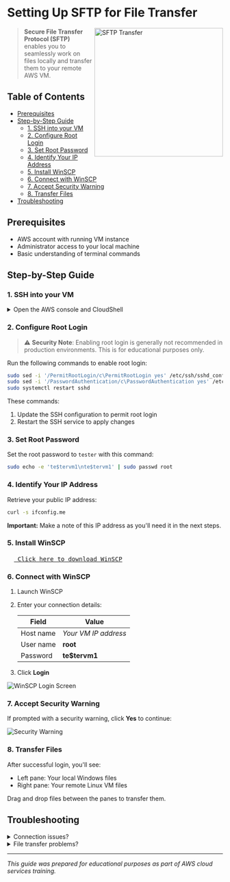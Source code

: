 # Setting Up SFTP for File Transfer

<img src="https://github.com/danielcregg/dc-labs/assets/22198586/09887dea-e316-45c1-affb-91f50c8f9f40" alt="SFTP Transfer" width="300" align="right"/>

> **Secure File Transfer Protocol (SFTP)** enables you to seamlessly work on files locally and transfer them to your remote AWS VM.

## Table of Contents
- [Prerequisites](#prerequisites)
- [Step-by-Step Guide](#step-by-step-guide)
  - [1. SSH into your VM](#1-ssh-into-your-vm)
  - [2. Configure Root Login](#2-configure-root-login)
  - [3. Set Root Password](#3-set-root-password)
  - [4. Identify Your IP Address](#4-identify-your-ip-address)
  - [5. Install WinSCP](#5-install-winscp)
  - [6. Connect with WinSCP](#6-connect-with-winscp)
  - [7. Accept Security Warning](#7-accept-security-warning)
  - [8. Transfer Files](#8-transfer-files)
- [Troubleshooting](#troubleshooting)

## Prerequisites

- AWS account with running VM instance
- Administrator access to your local machine
- Basic understanding of terminal commands

## Step-by-Step Guide

### 1. SSH into your VM

<details>
<summary>Open the AWS console and CloudShell</summary>

1. Sign in to your AWS console
2. Open CloudShell from the navigation bar
3. Run the following command:

```bash
ssh vm
```
</details>

### 2. Configure Root Login

> ⚠️ **Security Note**: Enabling root login is generally not recommended in production environments. This is for educational purposes only.

Run the following commands to enable root login:

```bash
sudo sed -i '/PermitRootLogin/c\PermitRootLogin yes' /etc/ssh/sshd_config
sudo sed -i '/PasswordAuthentication/c\PasswordAuthentication yes' /etc/ssh/sshd_config
sudo systemctl restart sshd
```

These commands:
1. Update the SSH configuration to permit root login
2. Restart the SSH service to apply changes

### 3. Set Root Password

Set the root password to `tester` with this command:

```bash
sudo echo -e 'te$tervm1\nte$tervm1' | sudo passwd root
```

### 4. Identify Your IP Address

Retrieve your public IP address:

```bash
curl -s ifconfig.me
```

**Important:** Make a note of this IP address as you'll need it in the next steps.

### 5. Install WinSCP

<kbd>[<img src="https://winscp.net/favicon.ico" width="16" height="16"/> Click here to download WinSCP](https://atlantictu-my.sharepoint.com/:u:/g/personal/daniel_cregg_atu_ie/Ef3-CXVnbR78LjDgJAQTtlgBeWnwi4EuWv8JAeo18iLGKQ?e=gUOtB7&download=1)</kbd>

### 6. Connect with WinSCP

1. Launch WinSCP
2. Enter your connection details:
   
   | Field | Value |
   |-------|-------|
   | Host name | *Your VM IP address* |
   | User name | **root** |
   | Password | **te$tervm1** |

3. Click **Login**

![WinSCP Login Screen](https://github.com/danielcregg/dc-labs/assets/22198586/3ba3fc86-e3fa-4ab0-b385-e1d317be86b4)

### 7. Accept Security Warning

If prompted with a security warning, click **Yes** to continue:

![Security Warning](https://github.com/danielcregg/dc-labs/assets/22198586/238d66b6-8354-446e-8417-1df886d05b91)

### 8. Transfer Files

After successful login, you'll see:
- Left pane: Your local Windows files
- Right pane: Your remote Linux VM files

Drag and drop files between the panes to transfer them.

## Troubleshooting

<details>
<summary>Connection issues?</summary>

If you cannot connect to your VM:
1. Verify that port 22 is open in your AWS security group settings
2. Check that your VM is running
3. Ensure you're using the correct IP address
4. Verify that your root login and password are set correctly
</details>

<details>
<summary>File transfer problems?</summary>

1. Check file permissions on your VM
2. Ensure you have sufficient disk space
3. Try reconnecting to the server
</details>

---

*This guide was prepared for educational purposes as part of AWS cloud services training.*
